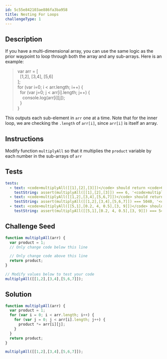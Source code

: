 ```yaml
---
id: 5c55e842103ae886fa3ba958
title: Nesting For Loops
challengeType: 1
---
```


## Description
<section id='description'>
If you have a multi-dimensional array, you can use the same logic as the prior waypoint to loop through both the array and any sub-arrays. Here is an example:
<blockquote>var arr = [<br>&nbsp;&nbsp;[1,2], [3,4], [5,6]<br>];<br>for (var i=0; i &lt; arr.length; i++) {<br>&nbsp;&nbsp;for (var j=0; j &lt; arr[i].length; j++) {<br>&nbsp;&nbsp;&nbsp;&nbsp;console.log(arr[i][j]);<br>&nbsp;&nbsp;}<br>}</blockquote>
This outputs each sub-element in <code>arr</code> one at a time. Note that for the inner loop, we are checking the <code>.length</code> of <code>arr[i]</code>, since <code>arr[i]</code> is itself an array.
</section>

## Instructions
<section id='instructions'>
Modify function <code>multiplyAll</code> so that it multiplies the <code>product</code> variable by each number in the sub-arrays of <code>arr</code>
</section>

## Tests
<section id='tests'>

```yml
tests:
  - text: <code>multiplyAll([[1],[2],[3]])</code> should return <code>6</code>
    testString: assert(multiplyAll([[1],[2],[3]]) === 6, '<code>multiplyAll([[1],[2],[3]])</code> should return <code>6</code>');
  - text: <code>multiplyAll([[1,2],[3,4],[5,6,7]])</code> should return <code>5040</code>
    testString: assert(multiplyAll([[1,2],[3,4],[5,6,7]]) === 5040, '<code>multiplyAll([[1,2],[3,4],[5,6,7]])</code> should return <code>5040</code>');
  - text: <code>multiplyAll([[5,1],[0.2, 4, 0.5],[3, 9]])</code> should return <code>54</code>
    testString: assert(multiplyAll([[5,1],[0.2, 4, 0.5],[3, 9]]) === 54, '<code>multiplyAll([[5,1],[0.2, 4, 0.5],[3, 9]])</code> should return <code>54</code>');

```

</section>

## Challenge Seed
<section id='challengeSeed'>

<div id='js-seed'>

```js
function multiplyAll(arr) {
  var product = 1;
  // Only change code below this line

  // Only change code above this line
  return product;
}

// Modify values below to test your code
multiplyAll([[1,2],[3,4],[5,6,7]]);

```

</div>



</section>

## Solution
<section id='solution'>


```js
function multiplyAll(arr) {
  var product = 1;
  for (var i = 0; i < arr.length; i++) {
    for (var j = 0; j < arr[i].length; j++) {
      product *= arr[i][j];
    }
  }
  return product;
}

multiplyAll([[1,2],[3,4],[5,6,7]]);
```

</section>
